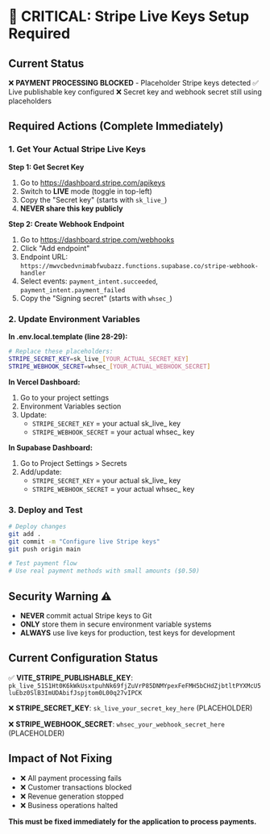 # 🚨 CRITICAL: Stripe Live Keys Setup Required

## Current Status
❌ **PAYMENT PROCESSING BLOCKED** - Placeholder Stripe keys detected
✅ Live publishable key configured
❌ Secret key and webhook secret still using placeholders

## Required Actions (Complete Immediately)

### 1. Get Your Actual Stripe Live Keys

**Step 1: Get Secret Key**
1. Go to https://dashboard.stripe.com/apikeys
2. Switch to **LIVE** mode (toggle in top-left)
3. Copy the "Secret key" (starts with `sk_live_`)
4. **NEVER share this key publicly**

**Step 2: Create Webhook Endpoint**
1. Go to https://dashboard.stripe.com/webhooks
2. Click "Add endpoint"
3. Endpoint URL: `https://mwvcbedvnimabfwubazz.functions.supabase.co/stripe-webhook-handler`
4. Select events: `payment_intent.succeeded`, `payment_intent.payment_failed`
5. Copy the "Signing secret" (starts with `whsec_`)

### 2. Update Environment Variables

**In .env.local.template (line 28-29):**
```bash
# Replace these placeholders:
STRIPE_SECRET_KEY=sk_live_[YOUR_ACTUAL_SECRET_KEY]
STRIPE_WEBHOOK_SECRET=whsec_[YOUR_ACTUAL_WEBHOOK_SECRET]
```

**In Vercel Dashboard:**
1. Go to your project settings
2. Environment Variables section
3. Update:
   - `STRIPE_SECRET_KEY` = your actual sk_live_ key
   - `STRIPE_WEBHOOK_SECRET` = your actual whsec_ key

**In Supabase Dashboard:**
1. Go to Project Settings > Secrets
2. Add/update:
   - `STRIPE_SECRET_KEY` = your actual sk_live_ key
   - `STRIPE_WEBHOOK_SECRET` = your actual whsec_ key

### 3. Deploy and Test

```bash
# Deploy changes
git add .
git commit -m "Configure live Stripe keys"
git push origin main

# Test payment flow
# Use real payment methods with small amounts ($0.50)
```

## Security Warning ⚠️

- **NEVER** commit actual Stripe keys to Git
- **ONLY** store them in secure environment variable systems
- **ALWAYS** use live keys for production, test keys for development

## Current Configuration Status

✅ **VITE_STRIPE_PUBLISHABLE_KEY**: `pk_live_51S1Ht0K6kWkUsxtpuhNk69fjZuVrP85DNMYpexFeFMH5bCHdZjbtltPYXMcU5luEbz0SlB3ImUDAbifJspjtom0L00q27vIPCK`

❌ **STRIPE_SECRET_KEY**: `sk_live_your_secret_key_here` (PLACEHOLDER)

❌ **STRIPE_WEBHOOK_SECRET**: `whsec_your_webhook_secret_here` (PLACEHOLDER)

## Impact of Not Fixing

- ❌ All payment processing fails
- ❌ Customer transactions blocked  
- ❌ Revenue generation stopped
- ❌ Business operations halted

**This must be fixed immediately for the application to process payments.**
